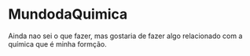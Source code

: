 # MundodaQuimica
Ainda nao sei o que fazer, mas gostaria de fazer algo relacionado com a química que é minha formção.
